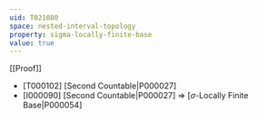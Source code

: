 ```yaml
---
uid: T021080
space: nested-interval-topology
property: sigma-locally-finite-base
value: true
---
```

[[Proof]]

* [T000102] [Second Countable|P000027]
* [I000090] [Second Countable|P000027] => [$\sigma$-Locally Finite Base|P000054]

